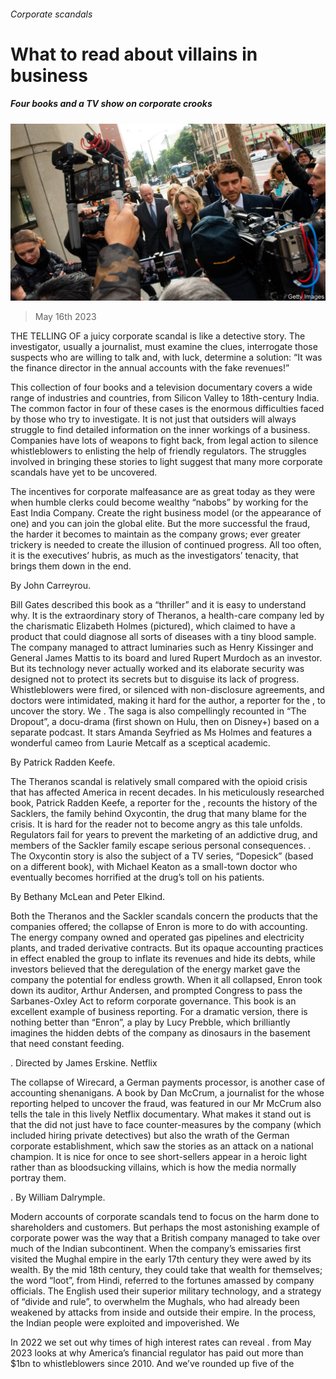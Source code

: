 ###### Corporate scandals

# What to read about villains in business 

##### Four books and a TV show on corporate crooks 

![image](images/20230520_BLP501.jpg) 

> May 16th 2023 

THE TELLING OF a juicy corporate scandal is like a detective story. The investigator, usually a journalist, must examine the clues, interrogate those suspects who are willing to talk and, with luck, determine a solution: “It was the finance director in the annual accounts with the fake revenues!” 

This collection of four books and a television documentary covers a wide range of industries and countries, from Silicon Valley to 18th-century India. The common factor in four of these cases is the enormous difficulties faced by those who try to investigate. It is not just that outsiders will always struggle to find detailed information on the inner workings of a business. Companies have lots of weapons to fight back, from legal action to silence whistleblowers to enlisting the help of friendly regulators. The struggles involved in bringing these stories to light suggest that many more corporate scandals have yet to be uncovered.

The incentives for corporate malfeasance are as great today as they were when humble clerks could become wealthy “nabobs” by working for the East India Company. Create the right business model (or the appearance of one) and you can join the global elite. But the more successful the fraud, the harder it becomes to maintain as the company grows; ever greater trickery is needed to create the illusion of continued progress. All too often, it is the executives’ hubris, as much as the investigators’ tenacity, that brings them down in the end.

By John Carreyrou. 

Bill Gates described this book as a “thriller” and it is easy to understand why. It is the extraordinary story of Theranos, a health-care company led by the charismatic Elizabeth Holmes (pictured), which claimed to have a product that could diagnose all sorts of diseases with a tiny blood sample. The company managed to attract luminaries such as Henry Kissinger and General James Mattis to its board and lured Rupert Murdoch as an investor. But its technology never actually worked and its elaborate security was designed not to protect its secrets but to disguise its lack of progress. Whistleblowers were fired, or silenced with non-disclosure agreements, and doctors were intimidated, making it hard for the author, a reporter for the , to uncover the story. We . The saga is also compellingly recounted in “The Dropout”, a docu-drama (first shown on Hulu, then on Disney+) based on a separate podcast. It stars Amanda Seyfried as Ms Holmes and features a wonderful cameo from Laurie Metcalf as a sceptical academic. 

By Patrick Radden Keefe. 

The Theranos scandal is relatively small compared with the opioid crisis that has affected America in recent decades. In his meticulously researched book, Patrick Radden Keefe, a reporter for the , recounts the history of the Sacklers, the family behind Oxycontin, the drug that many blame for the crisis. It is hard for the reader not to become angry as this tale unfolds. Regulators fail for years to prevent the marketing of an addictive drug, and members of the Sackler family escape serious personal consequences. . The Oxycontin story is also the subject of a TV series, “Dopesick” (based on a different book), with Michael Keaton as a small-town doctor who eventually becomes horrified at the drug’s toll on his patients.

By Bethany McLean and Peter Elkind. 

Both the Theranos and the Sackler scandals concern the products that the companies offered; the collapse of Enron is more to do with accounting. The energy company owned and operated gas pipelines and electricity plants, and traded derivative contracts. But its opaque accounting practices in effect enabled the group to inflate its revenues and hide its debts, while investors believed that the deregulation of the energy market gave the company the potential for endless growth. When it all collapsed, Enron took down its auditor, Arthur Andersen, and prompted Congress to pass the Sarbanes-Oxley Act to reform corporate governance. This book is an excellent example of business reporting. For a dramatic version, there is nothing better than “Enron”, a play by Lucy Prebble, which brilliantly imagines the hidden debts of the company as dinosaurs in the basement that need constant feeding.

. Directed by James Erskine. Netflix

The collapse of Wirecard, a German payments processor, is another case of accounting shenanigans. A book by Dan McCrum, a journalist for the  whose reporting helped to uncover the fraud, was featured in our  Mr McCrum also tells the tale in this lively Netflix documentary. What makes it stand out is that the  did not just have to face counter-measures by the company (which included hiring private detectives) but also the wrath of the German corporate establishment, which saw the stories as an attack on a national champion. It is nice for once to see short-sellers appear in a heroic light rather than as bloodsucking villains, which is how the media normally portray them. 

. By William Dalrymple. 

Modern accounts of corporate scandals tend to focus on the harm done to shareholders and customers. But perhaps the most astonishing example of corporate power was the way that a British company managed to take over much of the Indian subcontinent. When the company’s emissaries first visited the Mughal empire in the early 17th century they were awed by its wealth. By the mid 18th century, they could take that wealth for themselves; the word “loot”, from Hindi, referred to the fortunes amassed by company officials. The English used their superior military technology, and a strategy of “divide and rule”, to overwhelm the Mughals, who had already been weakened by attacks from inside and outside their empire. In the process, the Indian people were exploited and impoverished. We 


In 2022 we set out why times of high interest rates can reveal .  from May 2023 looks at why America’s financial regulator has paid out more than $1bn to whistleblowers since 2010. And we’ve rounded up five of the 

